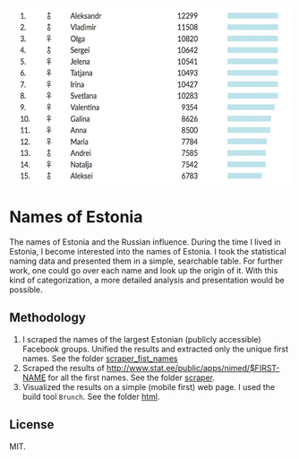 <div align="center">
  <img style="height: 315px;" src="html/app/assets/thumbnail.jpg" alt="A Picture of the website showing a table of the most frequent names in Estonia.">
</div>

# Names of Estonia

The names of Estonia and the Russian influence. During the time I lived in Estonia, I become interested into the names of Estonia. I took the statistical naming data and presented them in a simple, searchable table. For further work, one could go over each name and look up the origin of it. With this kind of categorization, a more detailed analysis and presentation would be possible.

## Methodology

1. I scraped the names of the largest Estonian (publicly accessible) Facebook groups. Unified the results and extracted only the unique first names. See the folder [scraper_fist_names](scraper_first_names)
2. Scraped the results of http://www.stat.ee/public/apps/nimed/$FIRST-NAME for all the first names. See the folder [scraper](scraper).
3. Visualized the results on a simple (mobile first) web page. I used the build tool `Brunch`. See the folder [html](html).

## License

MIT.
